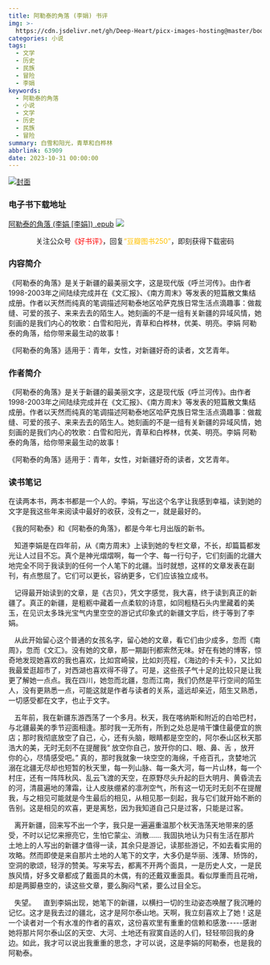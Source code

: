 ```yaml
---
title: 阿勒泰的角落 (李娟) 书评
img: >-
  https://cdn.jsdelivr.net/gh/Deep-Heart/picx-images-hosting@master/boomments/阿勒泰的角落.3kcjdzu8xds0.webp
categories: 小说
tags:
  - 文学
  - 历史
  - 民族
  - 冒险
  - 李娟
keywords:
  - 阿勒泰的角落
  - 小说
  - 文学
  - 历史
  - 民族
  - 冒险
summary: 白雪和阳光，青草和白桦林
abbrlink: 63909
date: 2023-10-31 00:00:00
---
```


[![封面](https://cdn.jsdelivr.net/gh/Deep-Heart/picx-images-hosting@master/boomments/阿勒泰的角落.3kcjdzu8xds0.webp)]()
### 电子书下载地址
[阿勒泰的角落 (李娟 [李娟]) .epub](https://url57.ctfile.com/f/23765157-960785970-3c7234)
![](https://cdn.jsdelivr.net/gh/Deep-Heart/picx-images-hosting@master/WeChat/wechat_mp_large.6xheshb4rok0.webp)
<center>关注公众号<font color="#ff0000">《好书评》</font>，回复<font color="#ffc000">“豆瓣图书250”</font>，即刻获得下载密码</center>

### 内容简介
《阿勒泰的角落》是关于新疆的最美丽文字，这是现代版《呼兰河传》。由作者1998-2003年之间陆续完成并在《文汇报》、《南方周末》等发表的短篇散文集结成册。作者以天然而纯真的笔调描述阿勒泰地区哈萨克族日常生活点滴趣事：做裁缝、可爱的孩子、来来去去的陌生人。她刻画的不是一组有关新疆的异域风情，她刻画的是我们内心的牧歌：白雪和阳光，青草和白桦林，优美、明亮。李娟 阿勒泰的角落，给你带来最生动的故事！

《阿勒泰的角落》适用于：青年，女性，对新疆好奇的读者，文艺青年。

### 作者简介
《阿勒泰的角落》是关于新疆的最美丽文字，这是现代版《呼兰河传》。由作者1998-2003年之间陆续完成并在《文汇报》、《南方周末》等发表的短篇散文集结成册。作者以天然而纯真的笔调描述阿勒泰地区哈萨克族日常生活点滴趣事：做裁缝、可爱的孩子、来来去去的陌生人。她刻画的不是一组有关新疆的异域风情，她刻画的是我们内心的牧歌：白雪和阳光，青草和白桦林，优美、明亮。李娟 阿勒泰的角落，给你带来最生动的故事！

《阿勒泰的角落》适用于：青年，女性，对新疆好奇的读者，文艺青年。

### 读书笔记
在读两本书，两本书都是一个人的。李娟，写出这个名字让我感到幸福，读到她的文字是我这些年来阅读中最好的收获，没有之一，就是最好的。

《我的阿勒泰》和《阿勒泰的角落》，都是今年七月出版的新书。

   知道李娟是在四年前，从《南方周末》上读到她的专栏文章，不长，却篇篇都发光让人过目不忘。真个是神光熠熠啊，每一个字、每一行句子，它们刻画的北疆大地完全不同于我读到的任何一个人笔下的北疆。当时就想，这样的文章发表在副刊，有点憋屈了。它们可以更长，容纳更多，它们应该独立成书。

   记得最开始读到的文章，是《古贝》，凭文字感觉，我大喜，终于读到真正的新疆了。真正的新疆，是粗粝中藏着一点柔软的诗意，如同粗糙石头内里藏着的美玉，在见识太多珠光宝气内里空空的游记式印象式的新疆文字后，终于等到了李娟。

   从此开始留心这个普通的女孩名字，留心她的文章，看它们由少成多，忽而《南周》，忽而《文汇》。没有她的文章，那一期副刊都索然无味。好在有她的博客，惊奇地发现她喜欢的我也喜欢，比如宫崎骏，比如刘亮程，《海边的卡夫卡》，又比如我最爱逛超市了，对西湖也喜欢得不得了。可是，这些孩子气十足的比较只是让我更了解她一点点。我在四川，她忽而北疆，忽而江南，我们仍然是平行空间的陌生人，没有更熟悉一点，可能这就是作者与读者的关系，遥远却亲近，陌生又熟悉，一切感受都在文字，也止于文字。

   五年前，我在新疆东游西荡了一个多月。秋天，我在喀纳斯和附近的白哈巴村，与北疆最美的季节迎面相逢。那时我一无所有，所到之处总是啃干馕住最便宜的旅店；那时我彻底放空了自己，心，还有头脑，眼睛都是空空的，阿尔泰山区秋天那浩大的美，无时无刻不在提醒我“ 放空你自己，放开你的口、眼、鼻、舌 ，放开你的心，尽情感受吧。” 真的，那时我就象一块空空的海绵，千疮百孔，贪婪地沉溺在北疆无尽却也短暂的秋天里，每一列山脉、每一条大河，每一片山林，每一个村庄，还有一阵阵秋风、乱云飞渡的天空，在原野尽头升起的巨大明月、黄昏流去的河，清晨遍地的薄霜，让人皮肤绷紧的凛冽空气，所有这一切无时无刻不在提醒我，与之相见可能就是今生最后的相见，从相见那一刻起，我与它们就开始不断的告别。这是相见的欢喜，更是离愁，因为我知道自己只是过客，只能是过客。

   离开新疆，回来写不出一个字，我只是一遍遍重温那个秋天浩荡天地带来的感受，不时以记忆来擦亮它，生怕它蒙尘、消散…… 我固执地认为只有生活在那片土地上的人写出的新疆才值得一读，其余只是游记，读那些游记，不如去看实用的攻略。然而即使是来自那片土地的人笔下的文字，大多仍是华丽、浅薄、矫饰的，空洞的歌颂，轻浮的赞美。写来写去，都离不开两个面具，一是历史人文，一是民族风情，好多文章都成了戴面具的木偶，有的还戴双重面具。看似厚重而且花哨，却是两脚悬空的，读这些文章，要么胸闷气紧，要么过目全忘。

   失望。
   直到李娟出现，她笔下的新疆，以横扫一切的生动姿态唤醒了我沉睡的记忆。这才是我去过的疆北，这才是阿尔泰山地。天啊，我立刻喜欢上了她！这是一个读者对一个有水准的作者的喜欢，这份喜欢里有重重的信赖和感激-----感谢她将那片阿尔泰山区的天空、大河、土地还有寂寞自适的人们，轻轻带回我的身边。如此，我才可以说出我重重的思念，才可以说，这是李娟的阿勒泰，也是我的阿勒泰。
